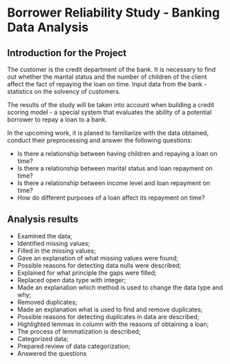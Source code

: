 # Borrower Reliability Study - Banking Data Analysis

## Introduction for the Project 

The customer is the credit department of the bank. It is necessary to find out whether the marital status and the number of children of the client affect the fact of repaying the loan on time. Input data from the bank - statistics on the solvency of customers.

The results of the study will be taken into account when building a credit scoring model - a special system that evaluates the ability of a potential borrower to repay a loan to a bank.

In the upcoming work, it is planed to familiarize with the data obtained, conduct their preprocessing and answer the following questions:
* Is there a relationship between having children and repaying a loan on time?
* Is there a relationship between marital status and loan repayment on time?
* Is there a relationship between income level and loan repayment on time?
* How do different purposes of a loan affect its repayment on time?

## Analysis results

* Examined the data;
* Identified missing values;
* Filled in the missing values;
* Gave an explanation of what missing values were found;
* Possible reasons for detecting data nulls were described;
* Explained for what principle the gaps were filled;
* Replaced open data type with integer;
* Made an explanation which method is used to change the data type and why;
* Removed duplicates;
* Made an explanation what is used to find and remove duplicates;
* Possible reasons for detecting duplicates in data are described;
* Highlighted lemmas in column with the reasons of obtaining a loan;
* The process of lemmatization is described;
* Categorized data;
* Prepared review of data categorization;
* Answered the questions
